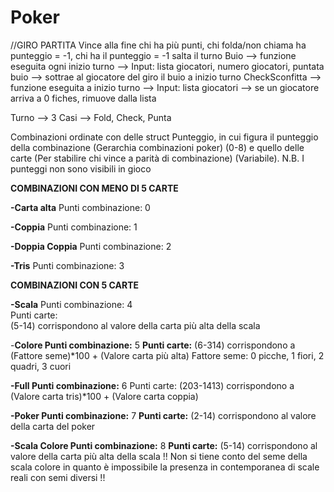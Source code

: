 # Poker

//GIRO PARTITA
Vince alla fine chi ha più punti, chi folda/non chiama ha punteggio = -1, chi ha il punteggio = -1 salta il turno
Buio --> funzione eseguita ogni inizio turno --> Input: lista giocatori, numero giocatori, puntata buio --> sottrae al giocatore del giro il buio a inizio turno
CheckSconfitta --> funzione eseguita a inizio turno --> Input: lista giocatori --> se un giocatore arriva a 0 fiches, rimuove dalla lista

Turno --> 3 Casi --> Fold, Check, Punta



Combinazioni ordinate con delle struct Punteggio, in cui figura il punteggio della combinazione (Gerarchia combinazioni poker) (0-8)
e quello delle carte (Per stabilire chi vince a parità di combinazione) (Variabile).
N.B. I punteggi non sono visibili in gioco


**COMBINAZIONI CON MENO DI 5 CARTE**

**-Carta alta**
Punti combinazione: 0

**-Coppia**
Punti combinazione: 1

**-Doppia Coppia**
Punti combinazione: 2

**-Tris**
Punti combinazione: 3

**COMBINAZIONI CON 5 CARTE**

**-Scala**
Punti combinazione: 4 <br />
Punti carte: <br />
(5-14) corrispondono al valore della carta più alta della scala

-**Colore
Punti combinazione:** 5
**Punti carte:**
(6-314) corrispondono a (Fattore seme)*100 + (Valore carta più alta)
Fattore seme: 0 picche, 1 fiori, 2 quadri, 3 cuori

**-Full
Punti combinazione:** 6
Punti carte:
(203-1413) corrispondono a (Valore carta tris)*100 + (Valore carta coppia)

**-Poker
Punti combinazione:** 7
**Punti carte:**
(2-14) corrispondono al valore della carta del poker

**-Scala Colore
Punti combinazione:** 8
**Punti carte:**
(5-14) corrispondono al valore della carta più alta della scala
!! Non si tiene conto del seme della scala colore in quanto è impossibile la presenza in contemporanea di scale reali con semi diversi !!
